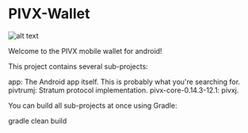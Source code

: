 # PIVX-Wallet

![alt text](https://github.com/PIVX-Project/PIVX-Android/blob/master/banner/Feature%20Image.jpg)

Welcome to the PIVX mobile wallet for android!


This project contains several sub-projects:

app: The Android app itself. This is probably what you're searching for.
pivtrumj: Stratum protocol implementation.
pivx-core-0.14.3-12.1: pivxj.

You can build all sub-projects at once using Gradle:

gradle clean build
